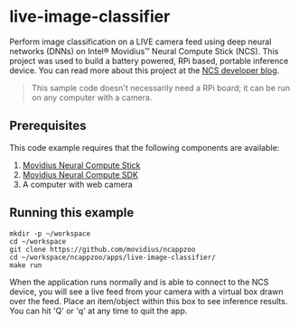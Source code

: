 # live-image-classifier

Perform image classification on a LIVE camera feed using deep neural networks (DNNs) on Intel® Movidius™ Neural Compute Stick (NCS). This project was used to build a battery powered, RPi based, portable inference device. You can read more about this project at the <a href="https://movidius.github.io/blog/battery-powered-dl-engine/">NCS developer blog</a>.

> This sample code doesn't necessarily need a RPi board; it can be run on any computer with a camera.

## Prerequisites

This code example requires that the following components are available:
1. <a href="https://developer.movidius.com/buy" target="_blank">Movidius Neural Compute Stick</a>
2. <a href="https://developer.movidius.com/start" target="_blank">Movidius Neural Compute SDK</a>
3. A computer with web camera

## Running this example

~~~
mkdir -p ~/workspace
cd ~/workspace
git clone https://github.com/movidius/ncappzoo
cd ~/workspace/ncappzoo/apps/live-image-classifier/
make run
~~~

When the application runs normally and is able to connect to the NCS device, you will see a live feed from your camera with a virtual box drawn over the feed. Place an item/object within this box to see inference results. You can hit 'Q' or 'q' at any time to quit the app.
